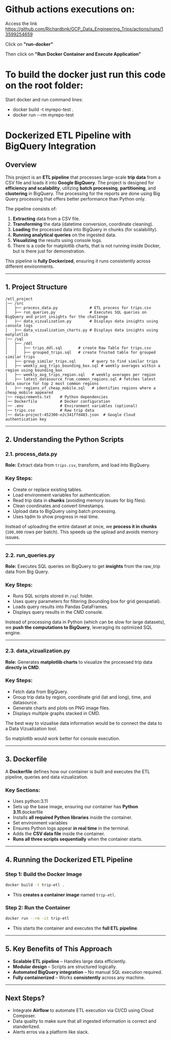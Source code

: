 # Github actions executions on:
Access the link https://github.com/Richardbnk/GCP_Data_Engineering_Trips/actions/runs/13599254659

Click on **"run-docker"**

Then click on **"Run Docker Container and Execute Application"**

# To build the docker just run this code on the root folder:

Start docker and run command lines:

- docker build -t myrepo-test .
- docker run --rm myrepo-test


# **Dockerized ETL Pipeline with BigQuery Integration**

## **Overview**

This project is an **ETL pipeline** that processes large-scale **trip data** from a CSV file and loads it into **Google BigQuery**. The project is designed for **efficiency and scalability**, utilizing **batch processing**, **partitioning**, and **clustering** in BigQuery. The processing for the reports are done using Big Query processing that offers better performance than Python only.

The pipeline consists of:

1. **Extracting** data from a CSV file.
2. **Transforming** the data (datetime conversion, coordinate cleaning).
3. **Loading** the processed data into BigQuery in chunks (for scalability).
4. **Running analytical queries** on the ingested data.
5. **Visualizing** the results using console logs.
8. There is a code for matplotlib charts, that is not running inside Docker, but is there just for demonstration.

This pipeline is **fully Dockerized**, ensuring it runs consistently across different environments.

---

## **1. Project Structure**

```
/etl_project
│── /src
│   ├── process_data.py              # ETL process for trips.csv
│   ├── run_queries.py               # Executes SQL queries on BigQuery and print insights for the challenge
│   ├── data_vizualization.py        # Displays data insights using console logs
│   ├── data_vizualization_charts.py # Displays data insights using matplotlib
│── /sql
│   ├── /ddl
│   │   ├── trips_ddl.sql       # create Raw Table for trips.csv
│   │   ├── grouped_trips.sql   # create Trusted table for grouped similar trips
│   ├── group_similar_trips.sql       # query to find similar trips
│   ├── weekly_avg_trips_bounding_box.sql # weekly averages within a region using bounding_box
│   ├── weekly_avg_trips_region.sql   # weekly averages per region
│   ├── latest_datasource_from_common_regions.sql # fetches latest data source for top 2 most common regions
│   ├── regions_of_cheap_mobile.sql   # identifies regions where a cheap_mobile appeared
│── requirements.txt    # Python dependencies
│── Dockerfile          # Docker configuration
│── .env                # Environment variables (optional)
│── trips.csv           # Raw trip data
│── data-project-452300-e2c341ffd483.json  # Google Cloud authentication key
```

---

## **2. Understanding the Python Scripts**

### **2.1. process_data.py**

**Role:** Extract data from `trips.csv`, transform, and load into BigQuery.

### **Key Steps:**

- Create or replace existing tables.
- Load environment variables for authentication.
- Read trip data in **chunks** (avoiding memory issues for big files).
- Clean coordinates and convert timestamps.
- Upload data to BigQuery using batch processing.
- Uses tqdm to show progress in real time.

Instead of uploading the entire dataset at once, we **process it in chunks** (`100,000` rows per batch). This speeds up the upload and avoids memory issues.

---

### **2.2. run_queries.py**

**Role:** Executes SQL queries on BigQuery to get **insights** from the raw_trip data from Big Query.

### **Key Steps:**

- Runs SQL scripts stored in `/sql` folder.
- Uses query parameters for filtering (bounding box for grid geospatial).
- Loads query results into Pandas DataFrames.
- Displays query results in the CMD console.

Instead of processing data in Python (which can be slow for large datasets), we **push the computations to BigQuery**, leveraging its optimized SQL engine.

---

### **2.3. data_vizualization.py**

**Role:** Generates **matplotlib charts** to visualize the processed trip data **directly in CMD**.

### **Key Steps:**

- Fetch data from BigQuery.
- Group trip data by region, coordinate grid (lat and long), time, and datasource.
- Generate charts and plots on PNG image files.
- Displays multiple graphs stacked in CMD.

The best way to vizualise data information would be to connect the data to a Data Vizualization tool.

So matplotlib would work better for console execution.

---

## **3. Dockerfile**

A **Dockerfile** defines how our container is built and executes the ETL pipeline, queries and data vizualization.

### **Key Sections:**

* Uses python:3.11
* Sets up the base image, ensuring our container has **Python 3.11**.dockerfile
* Installs **all required Python libraries** inside the container.
* Set environment variables
* Ensures Python logs appear **in real time** in the terminal.
* Adds the **CSV data file** inside the container.
* **Runs all three scripts sequentially** when the container starts.

---

## **4. Running the Dockerized ETL Pipeline**

### **Step 1: Build the Docker Image**

```bash
docker build -t trip-etl .
```

- This **creates a container image** named `trip-etl`.

### **Step 2: Run the Container**

```bash
docker run --rm -it trip-etl
```

- This starts the container and executes the **full ETL pipeline**.

---

## **5. Key Benefits of This Approach**

- **Scalable ETL pipeline** – Handles large data efficiently.
- **Modular design** – Scripts are structured logically.
- **Automated BigQuery integration** – No manual SQL execution required.
- **Fully containerized** – Works **consistently** across any machine.

---


## **Next Steps?**

- Integrate **Airflow** to automate ETL execution via CI/CD using Cloud Composer.
- Data quality to make sure that all ingested information is correct and standerlized.
- Alerts erros via a platform like slack.
